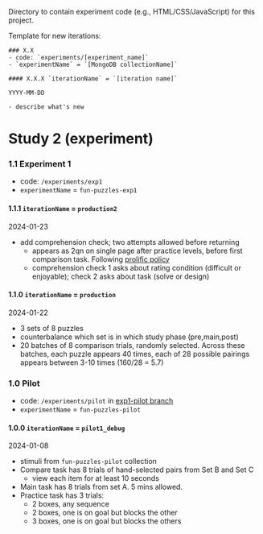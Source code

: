 Directory to contain experiment code (e.g., HTML/CSS/JavaScript) for this project.

Template for new iterations:

```
### X.X
- code: `experiments/[experiment_name]`
- `experimentName` = `[MongoDB collectionName]`

#### X.X.X `iterationName` = `[iteration name]`

YYYY-MM-DD

- describe what's new
```

# Study 2 (experiment)

### 1.1 Experiment 1

- code: `/experiments/exp1`
- `experimentName` = `fun-puzzles-exp1`

#### 1.1.1 `iterationName` = `production2`

2024-01-23

- add comprehension check; two attempts allowed before returning
  - appears as 2qn on single page after practice levels, before first comparison task. Following [prolific policy](https://researcher-help.prolific.com/en/article/fb63bb)
  - comprehension check 1 asks about rating condition (difficult or enjoyable); check 2 asks about task (solve or design)

#### 1.1.0 `iterationName` = `production`

2024-01-22

- 3 sets of 8 puzzles
- counterbalance which set is in which study phase (pre,main,post)
- 20 batches of 8 comparison trials, randomly selected. Across these batches, each puzzle appears 40 times, each of 28 possible pairings appears between 3-10 times (160/28 = 5.7)

### 1.0 Pilot

- code: `/experiments/pilot` in [exp1-pilot branch](<[url](https://github.com/cogtoolslab/fun-puzzles/tree/exp1-pilot)>)
- `experimentName` = `fun-puzzles-pilot`

#### 1.0.0 `iterationName` = `pilot1_debug`

2024-01-08

- stimuli from `fun-puzzles-pilot` collection
- Compare task has 8 trials of hand-selected pairs from Set B and Set C
  - view each item for at least 10 seconds
- Main task has 8 trials from set A. 5 mins allowed.
- Practice task has 3 trials:
  - 2 boxes, any sequence
  - 2 boxes, one is on goal but blocks the other
  - 3 boxes, one is on goal but blocks the others
